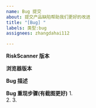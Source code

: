 ```yaml
---
name: Bug 提交
about: 提交产品缺陷帮助我们更好的改进
title: "[Bug] "
labels: 类型:bug
assignees: zhangdahai112

---
```


**RiskScanner 版本**


**浏览器版本**


**Bug 描述**


**Bug 重现步骤(有截图更好)**
1.  
2.
3.
